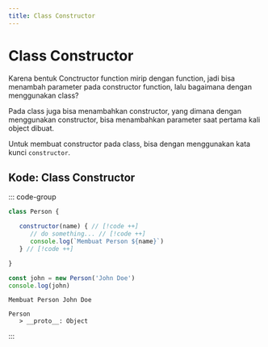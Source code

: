 ```yaml
---
title: Class Constructor
---
```


# Class Constructor

Karena bentuk Conctructor function mirip dengan function, jadi bisa menambah parameter pada constructor function, lalu bagaimana dengan menggunakan class?

Pada class juga bisa menambahkan constructor, yang dimana dengan menggunakan constructor, bisa menambahkan parameter saat pertama kali object dibuat.

Untuk membuat constructor pada class, bisa dengan menggunakan kata kunci `constructor`.

## Kode: Class Constructor

::: code-group
```js [Class]
class Person {

   constructor(name) { // [!code ++]
      // do something... // [!code ++]
      console.log(`Membuat Person ${name}`)
   } // [!code ++]

}

const john = new Person('John Doe')
console.log(john)
```

``` [Console]
Membuat Person John Doe

Person 
   > __proto__: Object
```
:::